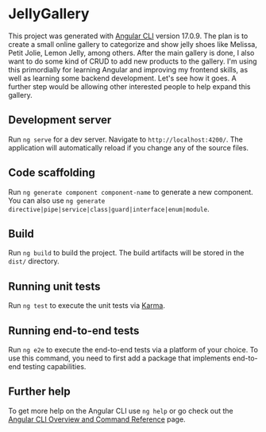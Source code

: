 # JellyGallery

This project was generated with [Angular CLI](https://github.com/angular/angular-cli) version 17.0.9.
The plan is to create a small online gallery to categorize and show jelly shoes like Melissa, Petit Jolie, Lemon Jelly, among others. After the main gallery is done, I also want to do some kind of CRUD to add new products to the gallery.
I'm using this primordially for learning Angular and improving my frontend skills, as well as learning some backend development. Let's see how it goes. A further step would be allowing other interested people to help expand this gallery. 

## Development server

Run `ng serve` for a dev server. Navigate to `http://localhost:4200/`. The application will automatically reload if you change any of the source files.

## Code scaffolding

Run `ng generate component component-name` to generate a new component. You can also use `ng generate directive|pipe|service|class|guard|interface|enum|module`.

## Build

Run `ng build` to build the project. The build artifacts will be stored in the `dist/` directory.

## Running unit tests

Run `ng test` to execute the unit tests via [Karma](https://karma-runner.github.io).

## Running end-to-end tests

Run `ng e2e` to execute the end-to-end tests via a platform of your choice. To use this command, you need to first add a package that implements end-to-end testing capabilities.

## Further help

To get more help on the Angular CLI use `ng help` or go check out the [Angular CLI Overview and Command Reference](https://angular.io/cli) page.
